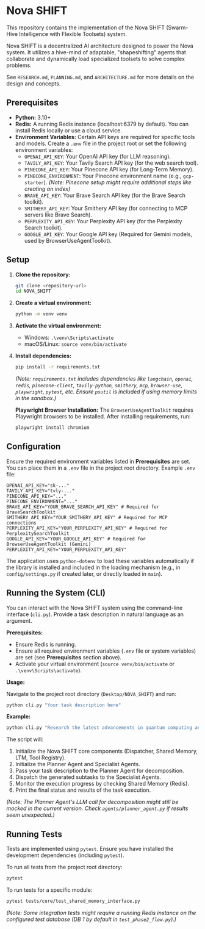# Nova SHIFT

This repository contains the implementation of the Nova SHIFT (Swarm-Hive Intelligence with Flexible Toolsets) system.

Nova SHIFT is a decentralized AI architecture designed to power the Nova system. It utilizes a hive-mind of adaptable, "shapeshifting" agents that collaborate and dynamically load specialized toolsets to solve complex problems.

See `RESEARCH.md`, `PLANNING.md`, and `ARCHITECTURE.md` for more details on the design and concepts.

## Prerequisites

*   **Python:** 3.10+
*   **Redis:** A running Redis instance (localhost:6379 by default). You can install Redis locally or use a cloud service.
*   **Environment Variables:** Certain API keys are required for specific tools and models. Create a `.env` file in the project root or set the following environment variables:
    *   `OPENAI_API_KEY`: Your OpenAI API key (for LLM reasoning).
    *   `TAVILY_API_KEY`: Your Tavily Search API key (for the web search tool).
    *   `PINECONE_API_KEY`: Your Pinecone API key (for Long-Term Memory).
    *   `PINECONE_ENVIRONMENT`: Your Pinecone environment name (e.g., `gcp-starter`). *(Note: Pinecone setup might require additional steps like creating an index)*
    *   `BRAVE_API_KEY`: Your Brave Search API key (for the Brave Search toolkit).
    *   `SMITHERY_API_KEY`: Your Smithery API key (for connecting to MCP servers like Brave Search).
    *   `PERPLEXITY_API_KEY`: Your Perplexity API key (for the Perplexity Search toolkit).
    *   `GOOGLE_API_KEY`: Your Google API key (Required for Gemini models, used by BrowserUseAgentToolkit).
## Setup

1.  **Clone the repository:**
    ```bash
    git clone <repository-url>
    cd NOVA_SHIFT
    ```
2.  **Create a virtual environment:**
    ```bash
    python -m venv venv
    ```
3.  **Activate the virtual environment:**
    *   Windows: `.\venv\Scripts\activate`
    *   macOS/Linux: `source venv/bin/activate`
4.  **Install dependencies:**
    ```bash
    pip install -r requirements.txt
    ```
    *(Note: `requirements.txt` includes dependencies like `langchain`, `openai`, `redis`, `pinecone-client`, `tavily-python`, `smithery`, `mcp`, `browser-use`, `playwright`, `pytest`, etc. Ensure `psutil` is included if using memory limits in the sandbox.)*

    **Playwright Browser Installation:** The `BrowserUseAgentToolkit` requires Playwright browsers to be installed. After installing requirements, run:
    ```bash
    playwright install chromium
    ```

## Configuration

Ensure the required environment variables listed in **Prerequisites** are set. You can place them in a `.env` file in the project root directory. Example `.env` file:

```dotenv
OPENAI_API_KEY="sk-..."
TAVILY_API_KEY="tvly-..."
PINECONE_API_KEY="..."
PINECONE_ENVIRONMENT="..."
BRAVE_API_KEY="YOUR_BRAVE_SEARCH_API_KEY" # Required for BraveSearchToolkit
SMITHERY_API_KEY="YOUR_SMITHERY_API_KEY" # Required for MCP connections
PERPLEXITY_API_KEY="YOUR_PERPLEXITY_API_KEY" # Required for PerplexitySearchToolkit
GOOGLE_API_KEY="YOUR_GOOGLE_API_KEY" # Required for BrowserUseAgentToolkit (Gemini)
PERPLEXITY_API_KEY="YOUR_PERPLEXITY_API_KEY"
```

The application uses `python-dotenv` to load these variables automatically if the library is installed and included in the loading mechanism (e.g., in `config/settings.py` if created later, or directly loaded in `main`).

## Running the System (CLI)

You can interact with the Nova SHIFT system using the command-line interface (`cli.py`). Provide a task description in natural language as an argument.

**Prerequisites:**
*   Ensure Redis is running.
*   Ensure all required environment variables (`.env` file or system variables) are set (see **Prerequisites** section above).
*   Activate your virtual environment (`source venv/bin/activate` or `.\venv\Scripts\activate`).

**Usage:**

Navigate to the project root directory (`Desktop/NOVA_SHIFT`) and run:

```bash
python cli.py "Your task description here"
```

**Example:**

```bash
python cli.py "Research the latest advancements in quantum computing and provide a summary."
```

The script will:
1.  Initialize the Nova SHIFT core components (Dispatcher, Shared Memory, LTM, Tool Registry).
2.  Initialize the Planner Agent and Specialist Agents.
3.  Pass your task description to the Planner Agent for decomposition.
4.  Dispatch the generated subtasks to the Specialist Agents.
5.  Monitor the execution progress by checking Shared Memory (Redis).
6.  Print the final status and results of the task execution.

*(Note: The Planner Agent's LLM call for decomposition might still be mocked in the current version. Check `agents/planner_agent.py` if results seem unexpected.)*

## Running Tests

Tests are implemented using `pytest`. Ensure you have installed the development dependencies (including `pytest`).

To run all tests from the project root directory:

```bash
pytest
```

To run tests for a specific module:

```bash
pytest tests/core/test_shared_memory_interface.py
```

*(Note: Some integration tests might require a running Redis instance on the configured test database (DB 1 by default in `test_phase2_flow.py`).)*